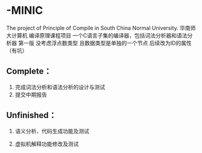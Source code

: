 # -MINIC
The project of Principle of Compile in South China Normal University.
华南师大计算机 编译原理课程项目
一个C语言子集的编译器，包括词法分析器和语法分析器
第一版 没考虑浮点数类型 且数据类型是单独的一个节点 后续改为ID的属性
（有坑）
## Complete：

1. 完成词法分析和语法分析的设计与测试
2. 提交中期报告

## Unfinished：

1. 语义分析、代码生成功能及测试

2. 虚拟机解释功能修改及测试

   
